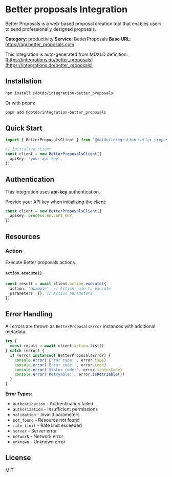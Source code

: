 # Better proposals Integration

Better Proposals is a web-based proposal creation tool that enables users to send professionally designed proposals.

**Category**: productivity
**Service**: BetterProposals
**Base URL**: https://api.better_proposals.com

This Integration is auto-generated from MDXLD definition: [https://integrations.do/better_proposals](https://integrations.do/better_proposals)

## Installation

```bash
npm install @dotdo/integration-better_proposals
```

Or with pnpm:

```bash
pnpm add @dotdo/integration-better_proposals
```

## Quick Start

```typescript
import { BetterProposalsClient } from '@dotdo/integration-better_proposals'

// Initialize client
const client = new BetterProposalsClient({
  apiKey: 'your-api-key',
})
```

## Authentication

This Integration uses **api-key** authentication.

Provide your API key when initializing the client:

```typescript
const client = new BetterProposalsClient({
  apiKey: process.env.API_KEY,
})
```

## Resources

### Action

Execute Better proposals actions

#### `action.execute()`

```typescript
const result = await client.action.execute({
  action: 'example', // Action name to execute
  parameters: {}, // Action parameters
})
```

## Error Handling

All errors are thrown as `BetterProposalsError` instances with additional metadata:

```typescript
try {
  const result = await client.action.list()
} catch (error) {
  if (error instanceof BetterProposalsError) {
    console.error('Error type:', error.type)
    console.error('Error code:', error.code)
    console.error('Status code:', error.statusCode)
    console.error('Retryable:', error.isRetriable())
  }
}
```

**Error Types:**

- `authentication` - Authentication failed
- `authorization` - Insufficient permissions
- `validation` - Invalid parameters
- `not_found` - Resource not found
- `rate_limit` - Rate limit exceeded
- `server` - Server error
- `network` - Network error
- `unknown` - Unknown error

## License

MIT
